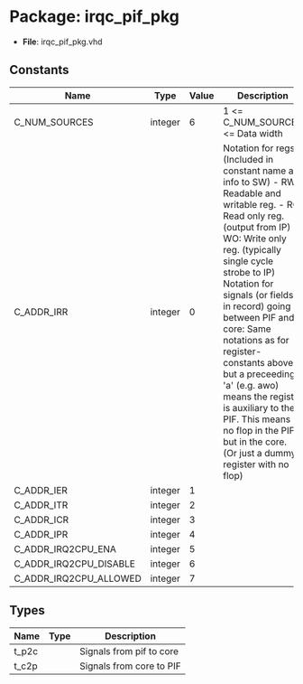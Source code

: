 # Package: irqc_pif_pkg

- **File**: irqc_pif_pkg.vhd
## Constants

| Name                   | Type    | Value | Description                                                                                                                                                                                                                                                                                                                                                                                                                                                                                         |
| ---------------------- | ------- | ----- | --------------------------------------------------------------------------------------------------------------------------------------------------------------------------------------------------------------------------------------------------------------------------------------------------------------------------------------------------------------------------------------------------------------------------------------------------------------------------------------------------- |
| C_NUM_SOURCES          | integer |  6    |   1 <= C_NUM_SOURCES <= Data width                                                                                                                                                                                                                                                                                                                                                                                                                                                                  |
| C_ADDR_IRR             | integer |  0    |  Notation for regs: (Included in constant name as info to SW)  - RW: Readable and writable reg.  - RO: Read only reg. (output from IP)  - WO: Write only reg. (typically single cycle strobe to IP)  Notation for signals (or fields in record) going between PIF and core:  Same notations as for register-constants above, but  a preceeding 'a' (e.g. awo) means the register is auxiliary to the PIF.  This means no flop in the PIF, but in the core. (Or just a dummy-register with no flop)  |
| C_ADDR_IER             | integer |  1    |                                                                                                                                                                                                                                                                                                                                                                                                                                                                                                     |
| C_ADDR_ITR             | integer |  2    |                                                                                                                                                                                                                                                                                                                                                                                                                                                                                                     |
| C_ADDR_ICR             | integer |  3    |                                                                                                                                                                                                                                                                                                                                                                                                                                                                                                     |
| C_ADDR_IPR             | integer |  4    |                                                                                                                                                                                                                                                                                                                                                                                                                                                                                                     |
| C_ADDR_IRQ2CPU_ENA     | integer |  5    |                                                                                                                                                                                                                                                                                                                                                                                                                                                                                                     |
| C_ADDR_IRQ2CPU_DISABLE | integer |  6    |                                                                                                                                                                                                                                                                                                                                                                                                                                                                                                     |
| C_ADDR_IRQ2CPU_ALLOWED | integer |  7    |                                                                                                                                                                                                                                                                                                                                                                                                                                                                                                     |
## Types

| Name  | Type | Description                |
| ----- | ---- | -------------------------- |
| t_p2c |      |  Signals from pif to core  |
| t_c2p |      |  Signals from core to PIF  |
